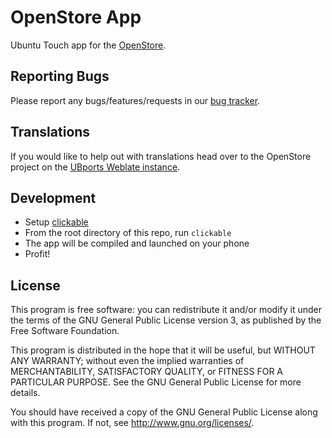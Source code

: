 # OpenStore App

Ubuntu Touch app for the [OpenStore](https://open.uappexplorer.com/).

## Reporting Bugs

Please report any bugs/features/requests in our [bug tracker](https://github.com/UbuntuOpenStore/openstore-meta/issues).

## Translations

If you would like to help out with translations head over to the OpenStore
project on the [UBports Weblate instance](https://translate.ubports.com/projects/openstore/openstore-app/).

## Development

* Setup [clickable](https://github.com/bhdouglass/clickable)
* From the root directory of this repo, run `clickable`
* The app will be compiled and launched on your phone
* Profit!

## License

This program is free software: you can redistribute it and/or modify it under the terms of the GNU General Public License version 3, as published
by the Free Software Foundation.

This program is distributed in the hope that it will be useful, but WITHOUT ANY WARRANTY; without even the implied warranties of MERCHANTABILITY, SATISFACTORY QUALITY, or FITNESS FOR A PARTICULAR PURPOSE.  See the GNU General Public License for more details.

You should have received a copy of the GNU General Public License along with this program.  If not, see <http://www.gnu.org/licenses/>.
